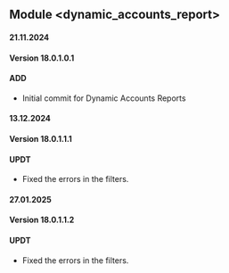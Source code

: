 ## Module <dynamic_accounts_report>

#### 21.11.2024
#### Version 18.0.1.0.1
#### ADD
- Initial commit for Dynamic Accounts  Reports

#### 13.12.2024
#### Version 18.0.1.1.1
#### UPDT
- Fixed the errors in the filters.

#### 27.01.2025
#### Version 18.0.1.1.2
#### UPDT
- Fixed the errors in the filters.